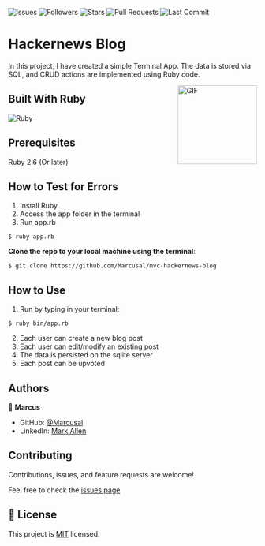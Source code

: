 ![Issues](https://img.shields.io/github/issues/marcusal/mvc-hackernews-blog?style=for-the-badge)
![Followers](https://img.shields.io/github/followers/marcusal?style=for-the-badge)
![Stars](https://img.shields.io/github/stars/marcusal?style=for-the-badge)
![Pull Requests](https://img.shields.io/github/issues-pr/marcusal/mvc-hackernews-blog?style=for-the-badge)
![Last Commit](https://img.shields.io/github/last-commit/marcusal/mvc-hackernews-blog/main?style=for-the-badge)

# Hackernews Blog
In this project, I have created a simple Terminal App. The data is stored via SQL, and CRUD actions are implemented using Ruby code.

<img align="right" alt="GIF" height="160px" src="https://media.giphy.com/media/3o85xu3OLHOVvzZNra/giphy.gif" />

## Built With Ruby

![Ruby](http://img.shields.io/badge/-Ruby-3776AB?style=flat-square&logo=ruby&logoColor=red)

## Prerequisites

Ruby 2.6 (Or later)

## How to Test for Errors

1. Install Ruby
2. Access the app folder in the terminal
3. Run app.rb
```
$ ruby app.rb
```


__Clone the repo to your local machine using the terminal__:
```
$ git clone https://github.com/Marcusal/mvc-hackernews-blog
```

## How to Use

1. Run by typing in your terminal: 
```
$ ruby bin/app.rb
```
2. Each user can create a new blog post
3. Each user can edit/modify an existing post
4. The data is persisted on the sqlite server
5. Each post can be upvoted

## Authors

👤 **Marcus**

- GitHub: [@Marcusal](https://github.com/Marcusal)
- LinkedIn: [Mark Allen](https://www.linkedin.com/in/marcusa999/)


## Contributing

Contributions, issues, and feature requests are welcome!

Feel free to check the [issues page](https://github.com/Marcusal/mvc-hackernews-blog/issues)

## 📝 License

This project is [MIT](LICENSE) licensed.
